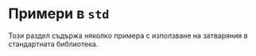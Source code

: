 # Примери в `std`

Този раздел съдържа няколко примера с използване на затваряния в стандартната
библиотека.
